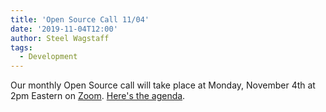 ```yaml
---
title: 'Open Source Call 11/04'
date: '2019-11-04T12:00'
author: Steel Wagstaff
tags:
  - Development
---
```


Our monthly Open Source call will take place at Monday, November 4th at 2pm Eastern on
[Zoom](https://zoom.us/j/5125249718).
[Here's the agenda](https://docs.google.com/document/d/1bLCcbNMVZM1B1-FpdvBQBFPwQvN7LEcowKA4MqSrk3U/edit?usp=sharing).
